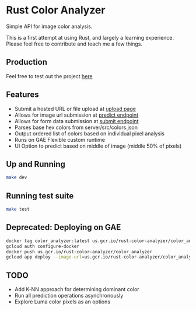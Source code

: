 # Rust Color Analyzer
Simple API for image color analysis.

This is a first attempt at using Rust, and largely a learning experience. Please feel free to contribute and teach me a few things.

## Production
Feel free to test out the project [here](https://rust-color-analyzer.geerydev.com/upload)

## Features
- Submit a hosted URL or file upload at [upload page](https://rust-color-analyzer.geerydev.com/upload)
- Allows for image url submission at [predict endpoint](https://rust-color-analyzer.geerydev.com/predict)
- Allows for form data submission at [submit endpoint](https://rust-color-analyzer.geerydev.com/submit)
- Parses base hex colors from server/src/colors.json
- Output ordered list of colors based on individual pixel analysis
- Runs on GAE Flexible custom runtime
- UI Option to predict based on middle of image (middle 50% of pixels)

## Up and Running
```bash
make dev
```

## Running test suite
```bash
make test
```

## Deprecated: Deploying on GAE
```bash
docker tag color_analyzer:latest us.gcr.io/rust-color-analyzer/color_analyzer
gcloud auth configure-docker
docker push us.gcr.io/rust-color-analyzer/color_analyzer
gcloud app deploy --image-url=us.gcr.io/rust-color-analyzer/color_analyzer app.yaml
```

## TODO
- Add K-NN approach for determining dominant color
- Run all prediction operations asynchronously
- Explore Luma color pixels as an options
